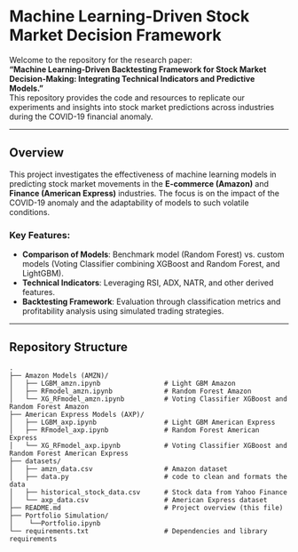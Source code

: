 # Machine Learning-Driven Stock Market Decision Framework

Welcome to the repository for the research paper:  
**“Machine Learning-Driven Backtesting Framework for Stock Market Decision-Making: Integrating Technical Indicators and Predictive Models.”**  
This repository provides the code and resources to replicate our experiments and insights into stock market predictions across industries during the COVID-19 financial anomaly.

---

## Overview

This project investigates the effectiveness of machine learning models in predicting stock market movements in the **E-commerce (Amazon)** and **Finance (American Express)** industries. The focus is on the impact of the COVID-19 anomaly and the adaptability of models to such volatile conditions.

### Key Features:
- **Comparison of Models**: Benchmark model (Random Forest) vs. custom models (Voting Classifier combining XGBoost and Random Forest, and LightGBM).
- **Technical Indicators**: Leveraging RSI, ADX, NATR, and other derived features.
- **Backtesting Framework**: Evaluation through classification metrics and profitability analysis using simulated trading strategies.

---

## Repository Structure

```plaintext
.
├── Amazon Models (AMZN)/
│   ├── LGBM_amzn.ipynb                # Light GBM Amazon
│   ├── RFmodel_amzn.ipynb             # Random Forest Amazon
│   └── XG_RFmodel_amzn.ipynb          # Voting Classifier XGBoost and Random Forest Amazon
├── American Express Models (AXP)/           
│   ├── LGBM_axp.ipynb                 # Light GBM American Express
│   ├── RFmodel_axp.ipynb              # Random Forest American Express
│   └── XG_RFmodel_axp.ipynb           # Voting Classifier XGBoost and Random Forest American Express
├── datasets/
│   ├── amzn_data.csv                  # Amazon dataset
│   ├── data.py                        # code to clean and formats the data 
│   ├── historical_stock_data.csv      # Stock data from Yahoo Finance 
│   └── axp_data.csv                   # American Express dataset
├── README.md                          # Project overview (this file)  
├── Portfolio Simulation/
│    └──Portfolio.ipynb
└── requirements.txt                   # Dependencies and library requirements  
